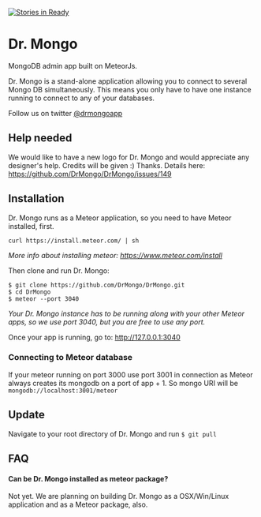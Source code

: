 [![Stories in Ready](https://badge.waffle.io/DrMongo/DrMongo.png?label=ready&title=Ready)](https://waffle.io/DrMongo/DrMongo)
# Dr. Mongo

MongoDB admin app built on MeteorJs.

Dr. Mongo is a stand-alone application allowing you to connect to several Mongo DB simultaneously. This means you only have to have one instance running to connect to any of your databases.

Follow us on twitter [@drmongoapp](https://twitter.com/drmongoapp)

## Help needed
We would like to have a new logo for Dr. Mongo and would appreciate any designer's help. Credits will be given :) Thanks. Details here: https://github.com/DrMongo/DrMongo/issues/149

## Installation

Dr. Mongo runs as a Meteor application, so you need to have Meteor installed, first.
```
curl https://install.meteor.com/ | sh
```
_More info about installing meteor: https://www.meteor.com/install_

Then clone and run Dr. Mongo:
```
$ git clone https://github.com/DrMongo/DrMongo.git
$ cd DrMongo
$ meteor --port 3040
```
_Your Dr. Mongo instance has to be running along with your other Meteor apps, so we use port 3040, but you are free to use any port._

Once your app is running, go to: http://127.0.0.1:3040


### Connecting to Meteor database
If your meteor running on port 3000 use port 3001 in connection as Meteor always creates its mongodb on a port of app + 1. 
So mongo URI will be `mongodb://localhost:3001/meteor`

## Update
Navigate to your root directory of Dr. Mongo and run `$ git pull`

## FAQ
#### Can be Dr. Mongo installed as meteor package?
Not yet. We are planning on building Dr. Mongo as a OSX/Win/Linux application and as a Meteor package, also.
